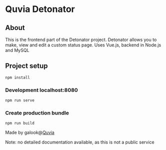 # Quvia Detonator

## About
This is the frontend part of the Detonator project. Detonator allows you to make, view and edit a custom status page. 
Uses Vue.js, backend in Node.js and MySQL

## Project setup
```
npm install
```

### Development localhost:8080
```
npm run serve
```

### Create production bundle
```
npm run build
```


Made by galook@[Quvia](https://quvia.cz)

Note: no detailed documentation available, as this is not a public service 